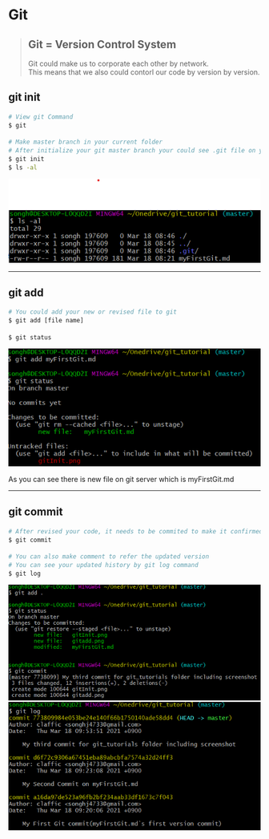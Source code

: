 # Git

> ## Git = Version Control System  
> Git could make us to corporate each other by network.  
> This means that we also could contorl our code by version by version.

## git init

```bash
# View git Command
$ git

# Make master branch in your current folder
# After initialize your git master branch your could see .git file on your master branch folder 
$ git init
$ ls -al

```

![git init result](/gitInit.png)

---
## git add

```bash
# You could add your new or revised file to git
$ git add [file name]

$ git status
```
![git add result](gitadd.png)

As you can see there is new file on git server which is myFirstGit.md

---
## git commit  

```bash
# After revised your code, it needs to be commited to make it confirmed.
$ git commit

# You can also make comment to refer the updated version
# You can see your updated history by git log command
$ git log
```

![git commit](gitcommit.png)
![git log](gitlog.png)



